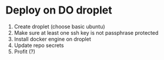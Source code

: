 # Deploy on DO droplet
1. Create droplet (choose basic ubuntu)
2. Make sure at least one ssh key is not passphrase protected
3. Install docker engine on droplet
4. Update repo secrets
5. Profit (?)
